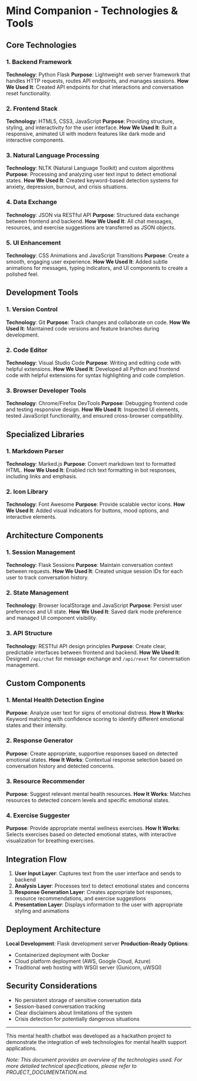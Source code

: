 # Mind Companion - Technologies & Tools

## Core Technologies

### 1. Backend Framework

**Technology**: Python Flask
**Purpose**: Lightweight web server framework that handles HTTP requests, routes API endpoints, and manages sessions.
**How We Used It**: Created API endpoints for chat interactions and conversation reset functionality.

### 2. Frontend Stack

**Technology**: HTML5, CSS3, JavaScript
**Purpose**: Providing structure, styling, and interactivity for the user interface.
**How We Used It**: Built a responsive, animated UI with modern features like dark mode and interactive components.

### 3. Natural Language Processing

**Technology**: NLTK (Natural Language Toolkit) and custom algorithms
**Purpose**: Processing and analyzing user text input to detect emotional states.
**How We Used It**: Created keyword-based detection systems for anxiety, depression, burnout, and crisis situations.

### 4. Data Exchange

**Technology**: JSON via RESTful API
**Purpose**: Structured data exchange between frontend and backend.
**How We Used It**: All chat messages, resources, and exercise suggestions are transferred as JSON objects.

### 5. UI Enhancement

**Technology**: CSS Animations and JavaScript Transitions
**Purpose**: Create a smooth, engaging user experience.
**How We Used It**: Added subtle animations for messages, typing indicators, and UI components to create a polished feel.

## Development Tools

### 1. Version Control

**Technology**: Git
**Purpose**: Track changes and collaborate on code.
**How We Used It**: Maintained code versions and feature branches during development.

### 2. Code Editor

**Technology**: Visual Studio Code
**Purpose**: Writing and editing code with helpful extensions.
**How We Used It**: Developed all Python and frontend code with helpful extensions for syntax highlighting and code completion.

### 3. Browser Developer Tools

**Technology**: Chrome/Firefox DevTools
**Purpose**: Debugging frontend code and testing responsive design.
**How We Used It**: Inspected UI elements, tested JavaScript functionality, and ensured cross-browser compatibility.

## Specialized Libraries

### 1. Markdown Parser

**Technology**: Marked.js
**Purpose**: Convert markdown text to formatted HTML.
**How We Used It**: Enabled rich text formatting in bot responses, including links and emphasis.

### 2. Icon Library

**Technology**: Font Awesome
**Purpose**: Provide scalable vector icons.
**How We Used It**: Added visual indicators for buttons, mood options, and interactive elements.

## Architecture Components

### 1. Session Management

**Technology**: Flask Sessions
**Purpose**: Maintain conversation context between requests.
**How We Used It**: Created unique session IDs for each user to track conversation history.

### 2. State Management

**Technology**: Browser localStorage and JavaScript
**Purpose**: Persist user preferences and UI state.
**How We Used It**: Saved dark mode preference and managed UI component visibility.

### 3. API Structure

**Technology**: RESTful API design principles
**Purpose**: Create clear, predictable interfaces between frontend and backend.
**How We Used It**: Designed `/api/chat` for message exchange and `/api/reset` for conversation management.

## Custom Components

### 1. Mental Health Detection Engine

**Purpose**: Analyze user text for signs of emotional distress.
**How It Works**: Keyword matching with confidence scoring to identify different emotional states and their intensity.

### 2. Response Generator

**Purpose**: Create appropriate, supportive responses based on detected emotional states.
**How It Works**: Contextual response selection based on conversation history and detected concerns.

### 3. Resource Recommender

**Purpose**: Suggest relevant mental health resources.
**How It Works**: Matches resources to detected concern levels and specific emotional states.

### 4. Exercise Suggester

**Purpose**: Provide appropriate mental wellness exercises.
**How It Works**: Selects exercises based on detected emotional states, with interactive visualization for breathing exercises.

## Integration Flow

1. **User Input Layer**: Captures text from the user interface and sends to backend
2. **Analysis Layer**: Processes text to detect emotional states and concerns
3. **Response Generation Layer**: Creates appropriate bot responses, resource recommendations, and exercise suggestions
4. **Presentation Layer**: Displays information to the user with appropriate styling and animations

## Deployment Architecture

**Local Development**: Flask development server
**Production-Ready Options**:

- Containerized deployment with Docker
- Cloud platform deployment (AWS, Google Cloud, Azure)
- Traditional web hosting with WSGI server (Gunicorn, uWSGI)

## Security Considerations

- No persistent storage of sensitive conversation data
- Session-based conversation tracking
- Clear disclaimers about limitations of the system
- Crisis detection for potentially dangerous situations

---

This mental health chatbot was developed as a hackathon project to demonstrate the integration of web technologies for mental health support applications.

_Note: This document provides an overview of the technologies used. For more detailed technical specifications, please refer to PROJECT_DOCUMENTATION.md._
